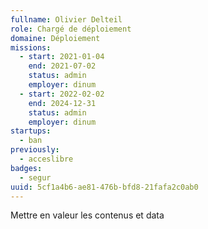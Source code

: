 ```yaml
---
fullname: Olivier Delteil
role: Chargé de déploiement
domaine: Déploiement
missions:
  - start: 2021-01-04
    end: 2021-07-02
    status: admin
    employer: dinum
  - start: 2022-02-02
    end: 2024-12-31
    status: admin
    employer: dinum
startups:
  - ban
previously:
  - acceslibre
badges:
  - segur
uuid: 5cf1a4b6-ae81-476b-bfd8-21fafa2c0ab0
---
```

Mettre en valeur les contenus et data